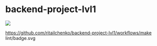# backend-project-lvl1

<a href="https://codeclimate.com/github/codeclimate/codeclimate/maintainability"><img src="https://api.codeclimate.com/v1/badges/a99a88d28ad37a79dbf6/maintainability" /></a>

https://github.com/ritailchenko/backend-project-lvl1/workflows/make lint/badge.svg

<a href = "https://github.com/ritailchenko/backend-project-lvl1/workflows/make lint/badge.svg" /></a>
